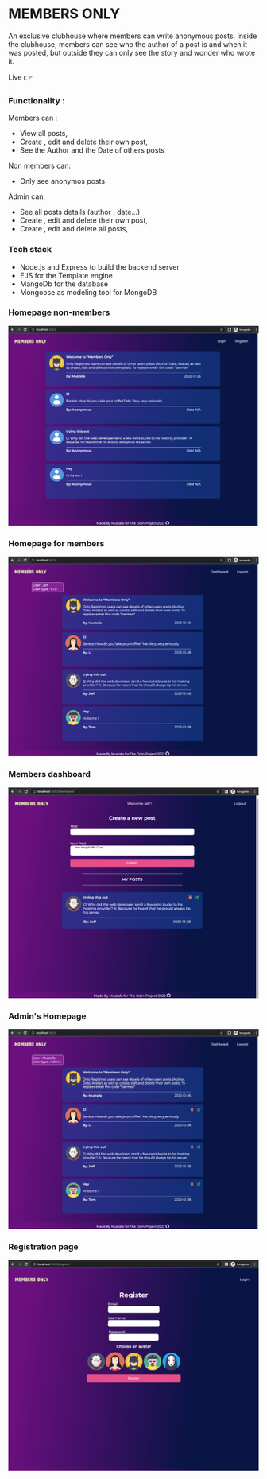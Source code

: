 # MEMBERS ONLY

An exclusive clubhouse where members can write anonymous posts. Inside the clubhouse, members can see who the author of a post is and when it was posted, but outside they can only see the story and wonder who wrote it.

Live 👉

### Functionality :

Members can :

- View all posts,
- Create , edit and delete their own post,
- See the Author and the Date of others posts

Non members can:

- Only see anonymos posts

Admin can:

- See all posts details (author , date...)
- Create , edit and delete their own post,
- Create , edit and delete all posts,

### Tech stack

- Node.js and Express to build the backend server
- EJS for the Template engine
- MangoDb for the database
- Mongoose as modeling tool for MongoDB

### Homepage non-members

![home-page](public/assets/homepage-nonLoggedin-user.png)

### Homepage for members

![home-page](public/assets/home-page-withloggedin-user.png)

### Members dashboard

![home-page](public/assets/Dashboard.png)

### Admin's Homepage

![home-page](public/assets/admin-homepage.png)

### Registration page

![home-page](public/assets/Register-page.png)
